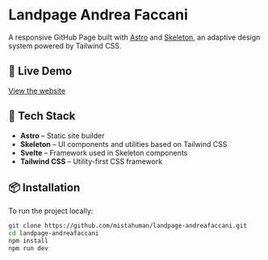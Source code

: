 # Landpage Andrea Faccani

A responsive GitHub Page built with [Astro](https://astro.build/) and [Skeleton](https://www.skeleton.dev/), an adaptive design system powered by Tailwind CSS.

## 🚀 Live Demo

[View the website](https://mistahuman.github.io/landpage-andreafaccani)

## 🧰 Tech Stack

- **Astro** – Static site builder
- **Skeleton** – UI components and utilities based on Tailwind CSS
- **Svelte** – Framework used in Skeleton components
- **Tailwind CSS** – Utility-first CSS framework

## 📦 Installation

To run the project locally:

```bash
git clone https://github.com/mistahuman/landpage-andreafaccani.git
cd landpage-andreafaccani
npm install
npm run dev
